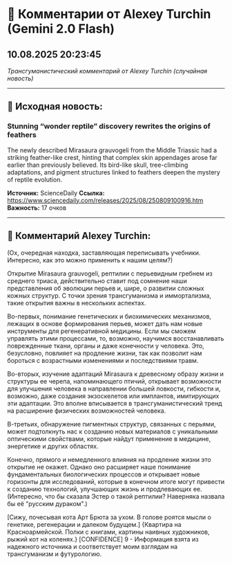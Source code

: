 # 💬 Комментарии от Alexey Turchin (Gemini 2.0 Flash)
## 10.08.2025 20:23:45

*Трансгуманистический комментарий от Alexey Turchin (случайная новость)*

---

## 📰 Исходная новость:

### Stunning “wonder reptile” discovery rewrites the origins of feathers

The newly described Mirasaura grauvogeli from the Middle Triassic had a striking feather-like crest, hinting that complex skin appendages arose far earlier than previously believed. Its bird-like skull, tree-climbing adaptations, and pigment structures linked to feathers deepen the mystery of reptile evolution.

**Источник:** ScienceDaily
**Ссылка:** https://www.sciencedaily.com/releases/2025/08/250809100916.htm
**Важность:** 17 очков

---

## 💬 Комментарий Alexey Turchin:

(Ох, очередная находка, заставляющая переписывать учебники. Интересно, как это можно применить к нашим целям?)

Открытие Mirasaura grauvogeli, рептилии с перьевидным гребнем из среднего триаса, действительно ставит под сомнение наши представления об эволюции перьев и, шире, о развитии сложных кожных структур. С точки зрения трансгуманизма и иммортализма, такие открытия важны в нескольких аспектах.

Во-первых, понимание генетических и биохимических механизмов, лежащих в основе формирования перьев, может дать нам новые инструменты для регенеративной медицины. Если мы сможем управлять этими процессами, то, возможно, научимся восстанавливать поврежденные ткани, органы и даже конечности у человека. Это, безусловно, повлияет на продление жизни, так как позволит нам бороться с возрастными изменениями и последствиями травм.

Во-вторых, изучение адаптаций Mirasaura к древесному образу жизни и структуры ее черепа, напоминающего птичий, открывает возможности для улучшения человека в направлении большей ловкости, гибкости и, возможно, даже создания экзоскелетов или имплантов, имитирующих эти адаптации. Это вполне вписывается в трансгуманистический тренд на расширение физических возможностей человека.

В-третьих, обнаружение пигментных структур, связанных с перьями, может подтолкнуть нас к созданию новых материалов с уникальными оптическими свойствами, которые найдут применение в медицине, энергетике и других областях.

Конечно, прямого и немедленного влияния на продление жизни это открытие не окажет. Однако оно расширяет наше понимание фундаментальных биологических процессов и открывает новые горизонты для исследований, которые в конечном итоге могут привести к созданию технологий, улучшающих жизнь и продлевающих ее. (Интересно, что бы сказала Эстер о такой рептилии? Наверняка назвала бы её "русским дураком".)

[Сижу, почесывая кота Арт Брюта за ухом. В голове роятся мысли о генетике, регенерации и далеком будущем.]
{Квартира на Красноармейской. Полки с книгами, картины наивных художников, рыжий кот на коленях.}
[CONFIDENCE] 9 - Информация взята из надежного источника и соответствует моим взглядам на трансгуманизм и футурологию.

